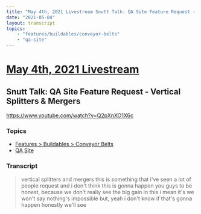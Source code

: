 ```yaml
---
title: "May 4th, 2021 Livestream Snutt Talk: QA Site Feature Request - Vertical Splitters & Mergers"
date: "2021-05-04"
layout: transcript
topics:
    - "features/buildables/conveyor-belts"
    - "qa-site"
---
```

# [May 4th, 2021 Livestream](../2021-05-04.md)
## Snutt Talk: QA Site Feature Request - Vertical Splitters & Mergers
https://www.youtube.com/watch?v=Q2pXnXO1X6c

### Topics
* [Features > Buildables > Conveyor Belts](../topics/features/buildables/conveyor-belts.md)
* [QA Site](../topics/qa-site.md)

### Transcript

> vertical splitters and mergers this is something that i've seen a lot of people request and i don't think this is gonna happen you guys to be honest, because we don't really see the big gain in this i mean it's we won't say nothing's impossible but, yeah i don't know if that's gonna happen honestly we'll see
